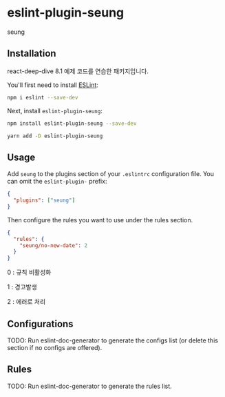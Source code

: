 # eslint-plugin-seung

seung

## Installation

react-deep-dive 8.1 예제 코드를 연습한 패키지입니다.

You'll first need to install [ESLint](https://eslint.org/):

```sh
npm i eslint --save-dev
```

Next, install `eslint-plugin-seung`:

```sh
npm install eslint-plugin-seung --save-dev

yarn add -D eslint-plugin-seung
```

## Usage

Add `seung` to the plugins section of your `.eslintrc` configuration file. You can omit the `eslint-plugin-` prefix:

```json
{
  "plugins": ["seung"]
}
```

Then configure the rules you want to use under the rules section.

```json
{
  "rules": {
    "seung/no-new-date": 2
  }
}
```

0 : 규칙 비활성화

1 : 경고발생

2 : 에러로 처리

## Configurations

<!-- begin auto-generated configs list -->

TODO: Run eslint-doc-generator to generate the configs list (or delete this section if no configs are offered).

<!-- end auto-generated configs list -->

## Rules

<!-- begin auto-generated rules list -->

TODO: Run eslint-doc-generator to generate the rules list.

<!-- end auto-generated rules list -->
